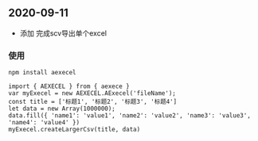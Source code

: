 ## 2020-09-11 
   - 添加   完成scv导出单个excel

### 使用

```
npm install aexecel
```

```
import { AEXECEL } from { aexece }
var myExecel = new AEXECEL.AExecel('fileName');
const title = ['标题1', '标题2', '标题3', '标题4']
let data = new Array(1000000);
data.fill({ 'name1': 'value1', 'name2': 'value2', 'name3': 'value3', 'name4': 'value4' })
myExecel.createLargerCsv(title, data)

```
